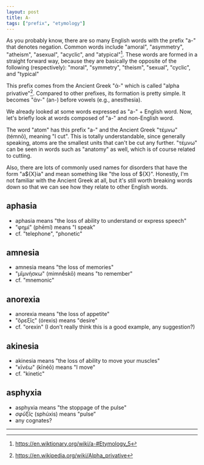 ```yaml
---
layout: post
title: A-
tags: ["prefix", "etymology"]
---
```


As you probably know, there are so many English words with the prefix "a-" that denotes negation.
Common words include "amoral", "asymmetry", "atheism", "asexual", "acyclic", and "atypical"[^wik-a].
These words are formed in a straight forward way, because they are basically the opposite of the following (respectively):
"moral", "symmetry", "theism", "sexual", "cyclic", and "typical"

This prefix comes from the Ancient Greek "ἀ-" which is called "alpha privative"[^wiki-alpha-privative].
Compared to other prefixes, its formation is pretty simple.
It becomes "ἀν-" (an-) before vowels (e.g., anesthesia).

We already looked at some words expressed as "a-" + English word.
Now, let's briefly look at words composed of "a-" and non-English word.

The word "atom" has this prefix "a-" and the Ancient Greek "τέμνω" (témnō), meaning "I cut".
This is totally understandable, since generally speaking, atoms are the smallest units that can't be cut any further.
"τέμνω" can be seen in words such as "anatomy" as well, which is of course related to cutting.

Also, there are lots of commonly used names for disorders that have the form "a${X}ia" and mean something like "the loss of ${X}".
Honestly, I'm not familiar with the Ancient Greek at all, but it's still worth breaking words down so that we can see how they relate to other English words.

## aphasia
- aphasia means "the loss of ability to understand or express speech"
- "φημί" (phēmí) means "I speak"
- cf. "telephone", "phonetic"

## amnesia 
- amnesia means "the loss of memories"
- "μῐμνήσκω" (mimnḗskō) means "to remember"
- cf. "mnemonic"

## anorexia
- anorexia means "the loss of appetite"
- "ὄρεξῐς" (órexis) means "desire"
- cf. "orexin" (I don't really think this is a good example, any suggestion?)

## akinesia
- akinesia means "the loss of ability to move your muscles"
- "κῑνέω" (kīnéō) means "I move"
- cf. "kinetic"

## asphyxia
- asphyxia means "the stoppage of the pulse"
- *σφῠ́ξῐς* (sphúxis) means "pulse”
- any cognates?

---

[^wik-a]: <https://en.wiktionary.org/wiki/a-#Etymology_5>
[^wiki-alpha-privative]: <https://en.wikipedia.org/wiki/Alpha_privative>
